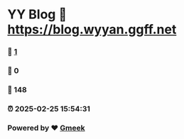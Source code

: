 # YY Blog :link: https://blog.wyyan.ggff.net 
### :page_facing_up: [1](https://blog.wyyan.ggff.net/tag.html) 
### :speech_balloon: 0 
### :hibiscus: 148 
### :alarm_clock: 2025-02-25 15:54:31 
### Powered by :heart: [Gmeek](https://github.com/Meekdai/Gmeek)
